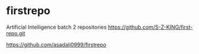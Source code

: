 # firstrepo
Artificial Intelligence batch 2 repositories
https://github.com/S-Z-KING/first-repo.git


https://github.com/asadali0999/firstrepo
